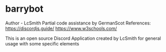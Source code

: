 # barrybot

Author - LcSmith
Partial code assistance by GermanScot
References:
https://discordjs.guide/
https://www.w3schools.com/

This is an open source Discord Application created by LcSmith for general usage with some specific elements
